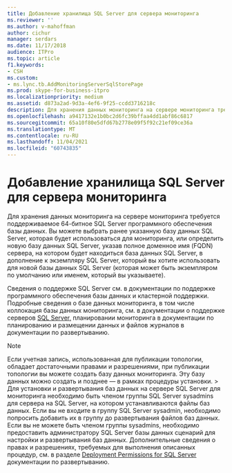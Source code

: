 ```yaml
---
title: Добавление хранилища SQL Server для сервера мониторинга
ms.reviewer: ''
ms.author: v-mahoffman
author: cichur
manager: serdars
ms.date: 11/17/2018
audience: ITPro
ms.topic: article
f1.keywords:
- CSH
ms.custom:
- ms.lync.tb.AddMonitoringServerSqlStorePage
ms.prod: skype-for-business-itpro
ms.localizationpriority: medium
ms.assetid: d873a2ad-9d3a-4ef6-9f25-ccdd3716218c
description: Для хранения данных мониторинга на сервере мониторинга требуется поддерживаемое 64-битное SQL Server программного обеспечения базы данных. Вы можете выбрать ранее указанную базу данных SQL Server, которая будет использоваться для мониторинга, или определить новую базу данных SQL Server, указав полное доменное имя (FQDN) сервера, на котором будет находиться база данных SQL Server, в дополнение к экземпляру SQL Server, который вы хотите использовать для новой базы данных SQL Server (которая может быть экземпляром по умолчанию или именем, который вы указываете).
ms.openlocfilehash: a9417132e1b0bc2d6fc39bffaa4dd1abf86c6817
ms.sourcegitcommit: 65a10f80e5dfd67b2778e09f5f92c21ef09ce36a
ms.translationtype: MT
ms.contentlocale: ru-RU
ms.lasthandoff: 11/04/2021
ms.locfileid: "60743835"
---
```

# <a name="add-monitoring-server-sql-server-store"></a>Добавление хранилища SQL Server для сервера мониторинга

Для хранения данных мониторинга на сервере мониторинга требуется поддерживаемое 64-битное SQL Server программного обеспечения базы данных. Вы можете выбрать ранее указанную базу данных SQL Server, которая будет использоваться для мониторинга, или определить новую базу данных SQL Server, указав полное доменное имя (FQDN) сервера, на котором будет находиться база данных SQL Server, в дополнение к экземпляру SQL Server, который вы хотите использовать для новой базы данных SQL Server (которая может быть экземпляром по умолчанию или именем, который вы указываете).

Сведения о поддержке SQL Server см. в документации по поддержке программного обеспечения базы данных и кластерной поддержки. [](/previous-versions/office/lync-server-2013/lync-server-2013-database-software-support) Подробные сведения о базе данных мониторинга, в том [](/previous-versions/office/lync-server-2013/lync-server-2013-supported-server-collocation) числе коллокация базы данных[](/previous-versions/office/lync-server-2013/lync-server-2013-planning-for-monitoring) мониторинга, см. в документации о поддержке серверов [SQL Server,](/previous-versions/office/lync-server-2013/lync-server-2013-sql-server-data-and-log-file-placement) планировании мониторинга в документации по планированию и размещении данных и файлов журналов в документации по развертыванию.

> [!NOTE]
> Если учетная запись, использованная для публикации топологии, обладает достаточными правами и разрешениями, при публикации топологии вы можете создать базу данных мониторинга. Эту базу данных можно создать и позднее — в рамках процедуры установки. > Для установки и развертывания баз данных на сервере SQL Server для мониторинга необходимо быть членом группы SQL Server sysadmins для сервера на SQL Server, на котором устанавливаются файлы баз данных. Если вы не входите в группу SQL Server sysadmin, необходимо попросить добавить их в группу до развертывания файлов баз данных. Если вы не можете быть членом группы sysadmins, необходимо предоставить администратору SQL Server базы данных сценарий для настройки и развертывания баз данных. Дополнительные сведения о правах и разрешениях, требуемых для выполнения описанных процедур, см. в разделе [Deployment Permissions for SQL Server](/previous-versions/office/lync-server-2013/lync-server-2013-deployment-permissions-for-sql-server) документации по развертыванию.